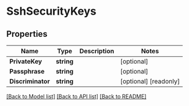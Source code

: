 # SshSecurityKeys

## Properties

Name | Type | Description | Notes
------------ | ------------- | ------------- | -------------
**PrivateKey** | **string** |  | [optional] 
**Passphrase** | **string** |  | [optional] 
**Discriminator** | **string** |  | [optional] [readonly] 

[[Back to Model list]](../README.md#documentation-for-models) [[Back to API list]](../README.md#documentation-for-api-endpoints) [[Back to README]](../README.md)


